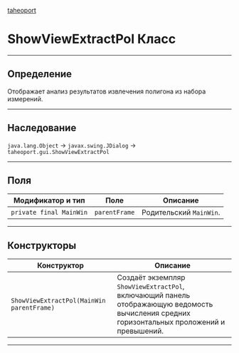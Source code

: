 
[taheoport](https://github.com/AndrewNizovkin/Taheoport/blob/main/README.md)

# ShowViewExtractPol Класс

---

## Определение

Отображает анализ результатов извлечения полигона из набора измерений.

---

## Наследование

`java.lang.Object` -> `javax.swing.JDialog` -> `taheoport.gui.ShowViewExtractPol`

---

## Поля

Модификатор и тип | Поле | Описание
--- | ---|---
`private final MainWin` | `parentFrame` | Родительский `MainWin`.

---

## Конструкторы

Конструктор | Описание
--- | ---
`ShowViewExtractPol(MainWin parentFrame)` | Создаёт экземпляр `ShowViewExtractPol`, включающий панель отображающую ведомость вычисления средних горизонтальных проложений и превышений.

---
